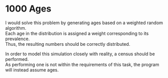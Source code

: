 # 1000 Ages
I would solve this problem by generating ages based on a weighted random algorithm.  
Each age in the distribution is assigned a weight corresponding to its prevalence.  
Thus, the resulting numbers should be correctly distributed.  
  
In order to model this simulation closely with reality, a census should be performed.  
As performing one is not within the requirements of this task, the program will instead assume ages.
